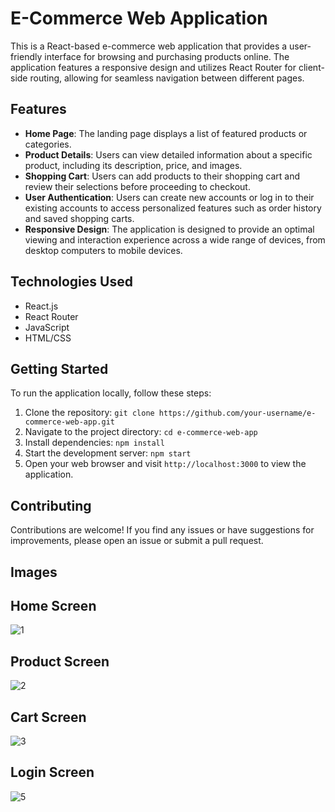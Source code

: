 # E-Commerce Web Application

This is a React-based e-commerce web application that provides a user-friendly interface for browsing and purchasing products online. The application features a responsive design and utilizes React Router for client-side routing, allowing for seamless navigation between different pages.

## Features

- **Home Page**: The landing page displays a list of featured products or categories.
- **Product Details**: Users can view detailed information about a specific product, including its description, price, and images.
- **Shopping Cart**: Users can add products to their shopping cart and review their selections before proceeding to checkout.
- **User Authentication**: Users can create new accounts or log in to their existing accounts to access personalized features such as order history and saved shopping carts.
- **Responsive Design**: The application is designed to provide an optimal viewing and interaction experience across a wide range of devices, from desktop computers to mobile devices.

## Technologies Used

- React.js
- React Router
- JavaScript
- HTML/CSS

## Getting Started

To run the application locally, follow these steps:

1. Clone the repository: `git clone https://github.com/your-username/e-commerce-web-app.git`
2. Navigate to the project directory: `cd e-commerce-web-app`
3. Install dependencies: `npm install`
4. Start the development server: `npm start`
5. Open your web browser and visit `http://localhost:3000` to view the application.

## Contributing

Contributions are welcome! If you find any issues or have suggestions for improvements, please open an issue or submit a pull request.

## Images

## Home Screen
![1](https://github.com/miteshgaonkar/EReact/assets/56105301/b349beb7-9583-415f-9233-1c73a28493c5)

## Product Screen
![2](https://github.com/miteshgaonkar/EReact/assets/56105301/a6a428ee-56b2-466d-be25-1fff3dfce1dc)


## Cart Screen
![3](https://github.com/miteshgaonkar/EReact/assets/56105301/46948adc-14c5-4cc3-bce7-dcfa6354ad07)

## Login Screen
![5](https://github.com/miteshgaonkar/EReact/assets/56105301/0c46588b-36e0-4bfd-84a4-8a7963349344)

